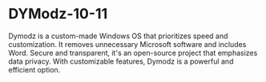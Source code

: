 # DYModz-10-11
Dymodz is a custom-made Windows OS that prioritizes speed and customization. It removes unnecessary Microsoft software and includes Word. Secure and transparent, it's an open-source project that emphasizes data privacy. With customizable features, Dymodz is a powerful and efficient option.
